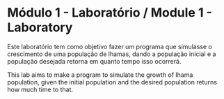 # Módulo 1 - Laboratório / Module 1 - Laboratory

Este laboratório tem como objetivo fazer um programa que simulasse o crescimento de uma população de lhamas, dando a população inicial e a população desejada retorna em quanto tempo isso ocorrerá.

This lab aims to make a program to simulate the growth of lhama population, given the initial population and the desired population returns how much time to that.
